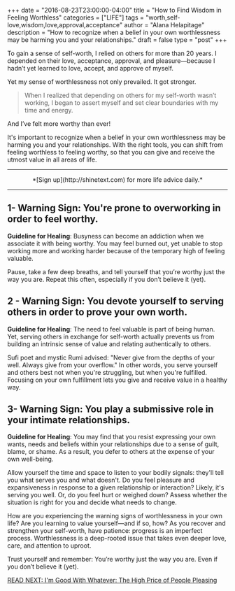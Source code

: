 +++
  date = "2016-08-23T23:00:00-04:00"
  title = "How to Find Wisdom in Feeling Worthless"
  categories = ["LIFE"]
  tags = "worth,self-love,wisdom,love,approval,acceptance"
  author = "Alana Helapitage"
  description = "How to recognize when a belief in your own worthlessness may be harming you and your relationships."
  draft = false
  type = "post"
+++



To gain a sense of self-worth, I relied on others for more than 20 years. I depended on their love, acceptance, approval, and pleasure—because I hadn’t yet learned to love, accept, and approve of myself.

Yet my sense of worthlessness not only prevailed. It got stronger. 

> When I realized that depending on others for my self-worth wasn’t working, I began to assert myself and set clear boundaries with my time and energy. 

And I’ve felt more worthy than ever!

It's important to recognize when a belief in your own worthlessness may be harming you and your relationships. With the right tools, you can shift from feeling worthless to feeling worthy, so that you can give and receive the utmost value in all areas of life. 

---

<center>*[Sign up](http://shinetext.com) for more life advice daily.* </center>

---


## 1- __Warning Sign__: You're prone to overworking in order to feel worthy.

  __Guideline for Healing__: Busyness can become an addiction when we associate it with being worthy. You may feel burned out, yet unable to stop working more and working harder because of the temporary high of feeling valuable.

  Pause, take a few deep breaths, and tell yourself that you’re worthy just the way you are. Repeat this often, especially if you don’t believe it (yet).

## 2 - __Warning Sign__: You devote yourself to serving others in order to prove your own worth.

  __Guideline for Healing__: The need to feel valuable is part of being human. Yet, serving others in exchange for self-worth actually prevents us from building an intrinsic sense of value and relating authentically to others.

  Sufi poet and mystic Rumi advised: "Never give from the depths of your well. Always give from your overflow." In other words, you serve yourself and others best not when you're struggling, but when you're fulfilled. Focusing on your own fulfillment lets you give and receive value in a healthy way.

## 3- __Warning Sign__: You play a submissive role in your intimate relationships. 

  __Guideline for Healing__: You may find that you resist expressing your own wants, needs and beliefs within your relationships due to a sense of guilt, blame, or shame. As a result, you defer to others at the expense of your own well-being. 

  Allow yourself the time and space to listen to your bodily signals: they'll tell you what serves you and what doesn't. Do you feel pleasure and expansiveness in response to a given relationship or interaction? Likely, it's serving you well. Or, do you feel hurt or weighed down? Assess whether the situation is right for you and decide what needs to change. 

How are you experiencing the warning signs of worthlessness in your own life? Are you learning to value yourself—and if so, how? As you recover and strengthen your self-worth, have patience: progress is an imperfect process. Worthlessness is a deep-rooted issue that takes even deeper love, care, and attention to uproot.

Trust yourself and remember: You’re worthy just the way you are. Even if you don’t believe it (yet). 

[READ NEXT: I'm Good With Whatever: The High Price of People Pleasing](http://advice.shinetext.com/articles/im-good-with-whatever-the-high-price-of-people-pleasing/)

<div class="pubexchange_module" id="pubexchange_below_content" data-pubexchange-module-id="2323"></div>

<script>(function(w, d, s, id) {
  w.PUBX=w.PUBX || {pub: "shine_text", discover: false, lazy: true};
  var js, pjs = d.getElementsByTagName(s)[0];
  if (d.getElementById(id)) return;
  js = d.createElement(s); js.id = id; js.async = true;
  js.src = "//main.pubexchange.com/loader.min.js";
  pjs.parentNode.insertBefore(js, pjs);
}(window, document, "script", "pubexchange-jssdk"));</script>


